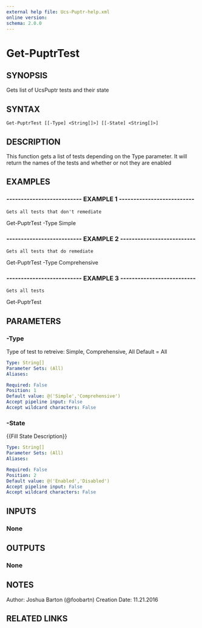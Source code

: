 ```yaml
---
external help file: Ucs-Puptr-help.xml
online version: 
schema: 2.0.0
---
```


# Get-PuptrTest

## SYNOPSIS
Gets list of UcsPuptr tests and their state

## SYNTAX

```
Get-PuptrTest [[-Type] <String[]>] [[-State] <String[]>]
```

## DESCRIPTION
This function gets a list of tests depending on the Type parameter.
It will return the names of the tests and whether or not they are enabled

## EXAMPLES

### -------------------------- EXAMPLE 1 --------------------------
```
Gets all tests that don't remediate
```

Get-PuptrTest -Type Simple

### -------------------------- EXAMPLE 2 --------------------------
```
Gets all tests that do remediate
```

Get-PuptrTest -Type Comprehensive

### -------------------------- EXAMPLE 3 --------------------------
```
Gets all tests
```

Get-PuptrTest

## PARAMETERS

### -Type
Type of test to retreive: Simple, Comprehensive, All
Default = All

```yaml
Type: String[]
Parameter Sets: (All)
Aliases: 

Required: False
Position: 1
Default value: @('Simple','Comprehensive')
Accept pipeline input: False
Accept wildcard characters: False
```

### -State
{{Fill State Description}}

```yaml
Type: String[]
Parameter Sets: (All)
Aliases: 

Required: False
Position: 2
Default value: @('Enabled','Disabled')
Accept pipeline input: False
Accept wildcard characters: False
```

## INPUTS

### None

## OUTPUTS

### None

## NOTES
Author:         Joshua Barton (@foobartn)
Creation Date:  11.21.2016

## RELATED LINKS

